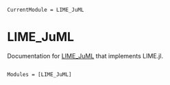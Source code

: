 ```@meta
CurrentModule = LIME_JuML
```

# LIME_JuML

Documentation for [LIME_JuML](https://github.com/PeilinChen01/LIME_JuML.jl) that implements LIME.jl.

```@index
```

```@autodocs
Modules = [LIME_JuML]
```

